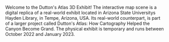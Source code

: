 Welcome to the Dutton's Atlas 3D Exhibit! The interactive map scene is a digital replica of a real-world exhibit located in Arizona State Universitys Hayden Library, in Tempe, Arizona, USA.  Its real-world counterpart, is part of a larger project called Dutton's Atlas: How Cartography Helped the Canyon Become Grand. The physical exhibit is temporary and runs between October 2022 and January 2023.

